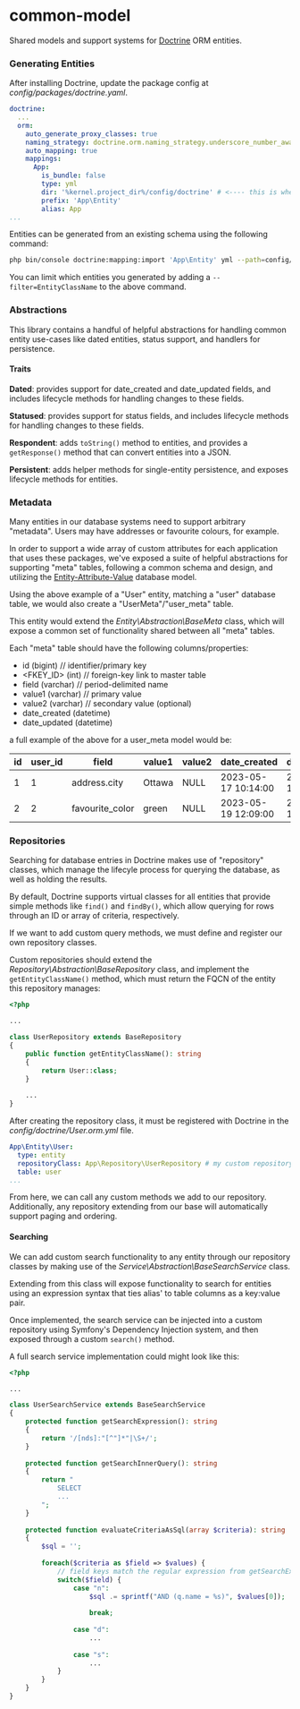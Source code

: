 # common-model

Shared models and support systems for [Doctrine](https://www.doctrine-project.org/) ORM entities.

### Generating Entities

After installing Doctrine, update the package config at _config/packages/doctrine.yaml_.

```yaml
doctrine:
  ...
  orm:
    auto_generate_proxy_classes: true
    naming_strategy: doctrine.orm.naming_strategy.underscore_number_aware
    auto_mapping: true
    mappings:
      App:
        is_bundle: false
        type: yml
        dir: '%kernel.project_dir%/config/doctrine' # <---- this is where our generated entity config files will live.
        prefix: 'App\Entity'
        alias: App
...
```

Entities can be generated from an existing schema using the following command: 
```bash
php bin/console doctrine:mapping:import 'App\Entity' yml --path=config/doctrine
```

You can limit which entities you generated by adding a `--filter=EntityClassName` to the above command.

### Abstractions

This library contains a handful of helpful abstractions for handling common entity use-cases like dated entities, status support, and handlers for persistence.

#### Traits

**Dated**: provides support for date_created and date_updated fields, and includes lifecycle methods for handling changes to these fields.

**Statused**: provides support for status fields, and includes lifecycle methods for handling changes to these fields.

**Respondent**: adds `toString()` method to entities, and provides a `getResponse()` method that can convert entities into a JSON.

**Persistent**: adds helper methods for single-entity persistence, and exposes lifecycle methods for entities.

### Metadata

Many entities in our database systems need to support arbitrary "metadata".  Users may have addresses or favourite colours, for example.

In order to support a wide array of custom attributes for each application that uses these packages, we've exposed a suite of helpful abstractions for supporting "meta" tables, following a common schema and design, and utilizing the [Entity-Attribute-Value](https://en.wikipedia.org/wiki/Entity%E2%80%93attribute%E2%80%93value_model) database model.

Using the above example of a "User" entity, matching a "user" database table, we would also create a "UserMeta"/"user_meta" table.

This entity would extend the _Entity\Abstraction\BaseMeta_ class, which will expose a common set of functionality shared between all "meta" tables.

Each "meta" table should have the following columns/properties:
* id (bigint) // identifier/primary key
* <FKEY_ID> (int) // foreign-key link to master table
* field (varchar) // period-delimited name
* value1 (varchar) // primary value
* value2 (varchar) // secondary value (optional)
* date_created (datetime)
* date_updated (datetime)

a full example of the above for a user_meta model would be:

| id | user_id | field           | value1 | value2 | date_created        | date_updated         |
|----|---------|-----------------|--------|--------|---------------------|----------------------|
| 1  | 1       | address.city    | Ottawa | NULL   | 2023-05-17 10:14:00 | 2023-05-22 10:14:00  |
| 2  | 2       | favourite_color | green  | NULL   | 2023-05-19 12:09:00 | 2023-05-22 10:14:00  |

### Repositories

Searching for database entries in Doctrine makes use of "repository" classes, which manage the lifecyle process for querying the database, as well as holding the results.

By default, Doctrine supports virtual classes for all entities that provide simple methods like `find()` and `findBy()`, which allow querying for rows through an ID or array of criteria, respectively.

If we want to add custom query methods, we must define and register our own repository classes.

Custom repositories should extend the _Repository\Abstraction\BaseRepository_ class, and implement the `getEntityClassName()` method, which must return the FQCN of the entity this repository manages:

```php
<?php

...

class UserRepository extends BaseRepository 
{
    public function getEntityClassName(): string
    {
        return User::class;
    }
    
    ...
}
```

After creating the repository class, it must be registered with Doctrine in the _config/doctrine/User.orm.yml_ file.
```yaml
App\Entity\User:
  type: entity
  repositoryClass: App\Repository\UserRepository # my custom repository class.
  table: user
...
```

From here, we can call any custom methods we add to our repository.  Additionally, any repository extending from our base will automatically support paging and ordering.

#### Searching

We can add custom search functionality to any entity through our repository classes by making use of the _Service\Abstraction\BaseSearchService_ class. 

Extending from this class will expose functionality to search for entities using an expression syntax that ties alias' to table columns as a key:value pair.

Once implemented, the search service can be injected into a custom repository using Symfony's Dependency Injection system, and then exposed through a custom `search()` method.

A full search service implementation could might look like this:
```php
<?php

...

class UserSearchService extends BaseSearchService 
{
    protected function getSearchExpression(): string
    {
        return '/[nds]:"[^"]*"|\S+/';
    }
    
    protected function getSearchInnerQuery(): string
    {
        return "
            SELECT
            ...
        ";
    }
    
    protected function evaluateCriteriaAsSql(array $criteria): string
    {
        $sql = '';
        
        foreach($criteria as $field => $values) {
            // field keys match the regular expression from getSearchExpression().
            switch($field) {
                case "n": 
                    $sql .= sprintf("AND (q.name = %s)", $values[0]);
                    
                    break;
                    
                case "d":
                    ...
                
                case "s":
                    ...
            }
        }
    }
}
```
